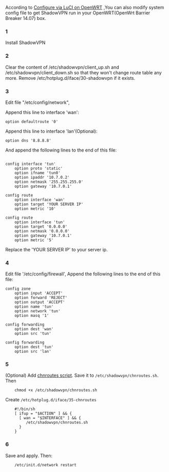 According to [Configure via LuCI on OpenWRT](https://github.com/clowwindy/ShadowVPN/wiki/Configure-via-LuCI-on-OpenWRT)
,You can also modify system config file to get ShadowVPN run in your OpenWRT(OpenWrt Barrier Breaker 14.07) box.

### 1 
Install ShadowVPN

### 2
Clear the content of /etc/shadowvpn/client_up.sh and /etc/shadowvpn/client_down.sh so that they won't change route table any more. Remove /etc/hotplug.d/iface/30-shadowvpn if it exists.

### 3 
Edit file "/etc/config/network",

Append this line to interface 'wan':

`option defaultroute '0'`

Append this line to interface 'lan'(Optional):

`option dns '8.8.8.8'`

And append the following lines to the end of this file:

```

config interface 'tun'
	option proto 'static'
	option ifname 'tun0'
	option ipaddr '10.7.0.2'
	option netmask '255.255.255.0'
	option gateway '10.7.0.1'

config route
	option interface 'wan'
	option target 'YOUR SERVER IP'
	option metric '10'

config route
	option interface 'tun'
	option target '0.0.0.0'
	option netmask '0.0.0.0'
	option gateway '10.7.0.1'
	option metric '5'

```

Replace the 'YOUR SERVER IP' to your server ip. 

### 4
Edit file '/etc/config/firewall',
Append the following lines to the end of this file:

```
config zone
	option input 'ACCEPT'
	option forward 'REJECT'
	option output 'ACCEPT'
	option name 'tun'
	option network 'tun'
	option masq '1'

config forwarding
	option dest 'wan'
	option src 'tun'

config forwarding
	option dest 'tun'
	option src 'lan'
```

### 5 
(Optional) Add [chnroutes script](https://github.com/clowwindy/ShadowVPN/blob/master/samples/chnroutes.sh).
   Save it to `/etc/shadowvpn/chnroutes.sh`. Then

        chmod +x /etc/shadowvpn/chnroutes.sh

   Create `/etc/hotplug.d/iface/35-chnroutes`

        #!/bin/sh
        [ ifup = "$ACTION" ] && {
          [ wan = "$INTERFACE" ] && {
             /etc/shadowvpn/chnroutes.sh
          }
        }

### 6

Save and apply. Then:

        /etc/init.d/network restart